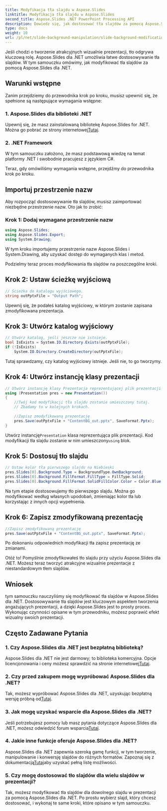 ```yaml
---
title: Modyfikacja tła slajdu w Aspose.Slides
linktitle: Modyfikacja tła slajdu w Aspose.Slides
second_title: Aspose.Slides .NET PowerPoint Processing API
description: Dowiedz się, jak dostosować tła slajdów za pomocą Aspose.Slides dla .NET. Ulepsz swoje prezentacje dzięki atrakcyjnemu wizualnie tłu. Zacznij dziś!
type: docs
weight: 10
url: /pl/net/slide-background-manipulation/slide-background-modification/
---
```


Jeśli chodzi o tworzenie atrakcyjnych wizualnie prezentacji, tło odgrywa kluczową rolę. Aspose.Slides dla .NET umożliwia łatwe dostosowywanie tła slajdów. W tym samouczku omówimy, jak modyfikować tła slajdów za pomocą Aspose.Slides dla .NET. 

## Warunki wstępne

Zanim przejdziemy do przewodnika krok po kroku, musisz upewnić się, że spełnione są następujące wymagania wstępne:

### 1. Aspose.Slides dla biblioteki .NET

 Upewnij się, że masz zainstalowaną bibliotekę Aspose.Slides for .NET. Można go pobrać ze strony internetowej[Tutaj](https://releases.aspose.com/slides/net/).

### 2. .NET Framework

W tym samouczku założono, że masz podstawową wiedzę na temat platformy .NET i swobodnie pracujesz z językiem C#.

Teraz, gdy omówiliśmy wymagania wstępne, przejdźmy do przewodnika krok po kroku.

## Importuj przestrzenie nazw

Aby rozpocząć dostosowywanie tła slajdów, musisz zaimportować niezbędne przestrzenie nazw. Oto jak to zrobić:

### Krok 1: Dodaj wymagane przestrzenie nazw

```csharp
using Aspose.Slides;
using Aspose.Slides.Export;
using System.Drawing;
```

W tym kroku importujemy przestrzenie nazw Aspose.Slides i System.Drawing, aby uzyskać dostęp do wymaganych klas i metod.

Podzielmy teraz proces modyfikowania tła slajdów na poszczególne kroki.

## Krok 2: Ustaw ścieżkę wyjściową

```csharp
// Ścieżka do katalogu wyjściowego.
string outPptxFile = "Output Path";
```

Upewnij się, że podałeś katalog wyjściowy, w którym zostanie zapisana zmodyfikowana prezentacja.

## Krok 3: Utwórz katalog wyjściowy

```csharp
// Utwórz katalog, jeśli jeszcze nie istnieje.
bool IsExists = System.IO.Directory.Exists(outPptxFile);
if (!IsExists)
    System.IO.Directory.CreateDirectory(outPptxFile);
```

Tutaj sprawdzamy, czy katalog wyjściowy istnieje. Jeśli nie, to go tworzymy.

## Krok 4: Utwórz instancję klasy prezentacji

```csharp
// Utwórz instancję klasy Prezentacja reprezentującej plik prezentacji
using (Presentation pres = new Presentation())
{
    //Twój kod modyfikacji tła slajdu zostanie umieszczony tutaj.
    // Zbadamy to w kolejnych krokach.
    
    //Zapisz zmodyfikowaną prezentację
    pres.Save(outPptxFile + "ContentBG_out.pptx", SaveFormat.Pptx);
}
```

 Utwórz instancję`Presentation` klasa reprezentująca plik prezentacji. Kod modyfikacji tła slajdu zostanie w nim umieszczony`using` blok.

## Krok 5: Dostosuj tło slajdu

```csharp
// Ustaw kolor tła pierwszego slajdu na Niebieski
pres.Slides[0].Background.Type = BackgroundType.OwnBackground;
pres.Slides[0].Background.FillFormat.FillType = FillType.Solid;
pres.Slides[0].Background.FillFormat.SolidFillColor.Color = Color.Blue;
```

Na tym etapie dostosowujemy tło pierwszego slajdu. Można go modyfikować według własnych upodobań, zmieniając kolor tła lub korzystając z innych opcji wypełnienia.

## Krok 6: Zapisz zmodyfikowaną prezentację

```csharp
//Zapisz zmodyfikowaną prezentację
pres.Save(outPptxFile + "ContentBG_out.pptx", SaveFormat.Pptx);
```

Po dokonaniu odpowiednich modyfikacji tła zapisz prezentację ze zmianami.

Otóż to! Pomyślnie zmodyfikowałeś tło slajdu przy użyciu Aspose.Slides dla .NET. Możesz teraz tworzyć atrakcyjne wizualnie prezentacje z niestandardowym tłem slajdów.

## Wniosek

tym samouczku nauczyliśmy się modyfikować tła slajdów w Aspose.Slides dla .NET. Dostosowywanie tła slajdów jest kluczowym aspektem tworzenia angażujących prezentacji, a dzięki Aspose.Slides jest to prosty proces. Wykonując czynności opisane w tym przewodniku, możesz poprawić efekt wizualny swoich prezentacji.

## Często Zadawane Pytania

### 1. Czy Aspose.Slides dla .NET jest bezpłatną biblioteką?

 Aspose.Slides dla .NET nie jest darmowy; to biblioteka komercyjna. Opcje licencjonowania i ceny możesz sprawdzić na stronie internetowej[Tutaj](https://purchase.aspose.com/buy).

### 2. Czy przed zakupem mogę wypróbować Aspose.Slides dla .NET?

 Tak, możesz wypróbować Aspose.Slides dla .NET, uzyskując bezpłatną wersję próbną od[Tutaj](https://releases.aspose.com/).

### 3. Jak mogę uzyskać wsparcie dla Aspose.Slides dla .NET?

 Jeśli potrzebujesz pomocy lub masz pytania dotyczące Aspose.Slides dla .NET, możesz odwiedzić forum wsparcia[Tutaj](https://forum.aspose.com/).

### 4. Jakie inne funkcje oferuje Aspose.Slides dla .NET?

 Aspose.Slides dla .NET zapewnia szeroką gamę funkcji, w tym tworzenie, manipulowanie i konwersję slajdów do różnych formatów. Zapoznaj się z dokumentacją[Tutaj](https://reference.aspose.com/slides/net/)aby uzyskać pełną listę możliwości.

### 5. Czy mogę dostosować tło slajdów dla wielu slajdów w prezentacji?

Tak, możesz modyfikować tła slajdów dla dowolnego slajdu w prezentacji za pomocą Aspose.Slides dla .NET. Po prostu wybierz slajd, który chcesz dostosować, i wykonaj te same kroki, które opisano w tym samouczku.
